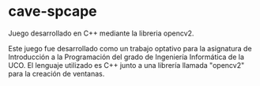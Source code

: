 # cave-spcape
Juego desarrollado en C++ mediante la libreria opencv2.

Este juego fue desarrollado como un trabajo optativo para la asignatura de Introducción a la Programación del grado de Ingeniería Informática de la UCO.
El lenguaje utilizado es C++ junto a una librería llamada "opencv2" para la creación de ventanas.
